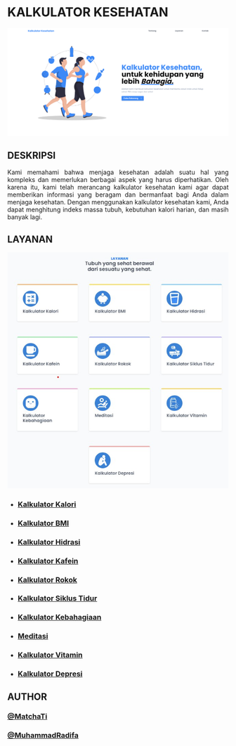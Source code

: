 # KALKULATOR KESEHATAN

<img src="src/assets/images/homepage.jpg"/>

## DESKRIPSI

<p style="text-align:justify;">
    Kami memahami bahwa menjaga kesehatan adalah suatu hal yang kompleks dan memerlukan berbagai aspek yang harus diperhatikan. Oleh karena itu, kami telah merancang kalkulator kesehatan kami agar dapat memberikan informasi yang beragam dan bermanfaat bagi Anda dalam menjaga kesehatan. Dengan menggunakan kalkulator kesehatan kami, Anda dapat menghitung indeks massa tubuh, kebutuhan kalori harian, dan masih banyak lagi.
</p>

## LAYANAN

<img src="src/assets/images/fitur.jpg"/>

<br/>

- ### <a href="/kalkulator-kalori" >Kalkulator Kalori</a>

- ### <a href="/kalkulator-bmi" >Kalkulator BMI</a>

- ### <a href="/kalkulator-hidrasi" >Kalkulator Hidrasi</a>

- ### <a href="/kalkulator-kafein" >Kalkulator Kafein</a>

- ### <a href="/kalkulator-rokok" >Kalkulator Rokok</a>

- ### <a href="/kalkulator-siklus-tidur" >Kalkulator Siklus Tidur</a>

- ### <a href="/kalkulator-kebahagiaan" >Kalkulator Kebahagiaan</a>

- ### <a href="/meditasi" >Meditasi</a>

- ### <a href="/kalkulator-vitamin" >Kalkulator Vitamin</a>

- ### <a href="/kalkulator-depresi" >Kalkulator Depresi</a>

## AUTHOR

### <a href="https://github.com/MatchaTi">@MatchaTi</a>

### <a href="https://github.com/MuhammadRadifa">@MuhammadRadifa</a>
